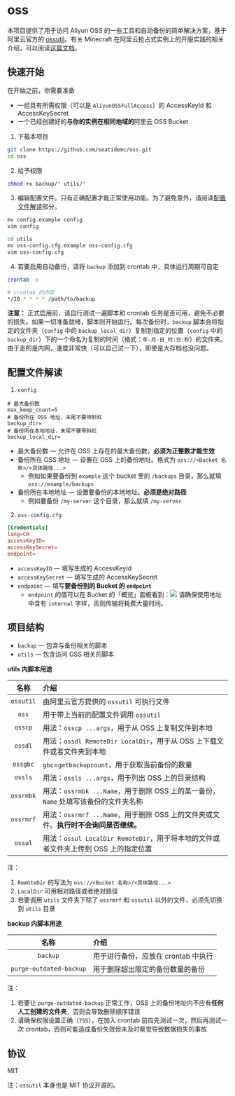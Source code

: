 # oss

本项目提供了用于访问 Aliyun OSS 的一些工具和自动备份的简单解决方案，基于阿里云官方的 [ossutil](https://github.com/aliyun/ossutil)。有关 Minecraft 在阿里云抢占式实例上的开服实践的相关介绍，可以阅读[这篇文档](./implementation.md)。

## 快速开始

在开始之前，你需要准备
- 一组具有所需权限（可以是 `AliyunOSSFullAccess`）的 AccessKeyId 和 AccessKeySecret
- 一个已经创建好的**与你的实例在相同地域的**阿里云 OSS Bucket

1. 下载本项目

```sh
git clone https://github.com/seatidemc/oss.git
cd oss
```

2. 给予权限

```sh
chmod +x backup/* utils/*
```

3. 编辑配置文件。只有正确配置才能正常使用功能。为了避免意外，请阅读[配置文件解读](#配置文件解读)部分。

```sh
mv config.example config
vim config

cd utils
mv oss-config.cfg.example oss-config.cfg
vim oss-config.cfg
```

4. 若要启用自动备份，请将 `backup` 添加到 crontab 中，具体运行周期可自定

```sh
crontab -e
```

```sh
# crontab 的内容
*/10 * * * * /path/to/backup
```

**注意：** 正式启用前，请自行测试一遍脚本和 crontab 任务是否可用，避免不必要的损失。如果一切准备就绪，脚本则开始运行。每次备份时，`backup` 脚本会将指定的文件夹（`config` 中的 `backup_local_dir`）复制到指定的位置（`config` 中的 `backup_dir`）下的一个命名为复制的时间（格式：`年-月-日_时:分:秒`）的文件夹。由于走的是内网，速度非常快（可以自己试一下），即使是大存档也没问题。

## 配置文件解读

1. `config`

```
# 最大备份数
max_keep_count=5
# 备份所在 OSS 地址，末尾不要带斜杠
backup_dir=
# 备份所在本地地址，末尾不要带斜杠
backup_local_dir=
```

- 最大备份数 — 允许在 OSS 上存在的最大备份数，**必须为正整数才能生效**
- 备份所在 OSS 地址 — 设置在 OSS 上的备份地址。格式为 `oss://<Bucket 名称>/<具体路径...>`
  - 例如如果要备份到 `example` 这个 bucket 里的 `/backups` 目录，那么就填 `oss://example/backups`
- 备份所在本地地址 — 设置要备份的本地地址。**必须是绝对路径**
  - 例如要备份 `/my-server` 这个目录，那么就填 `/my-server`

2. `oss-config.cfg`

```conf
[Credentials]
lang=CH
accessKeyID=
accessKeySecret=
endpoint=
```

- `accessKeyID` — 填写生成的 AccessKeyId
- `accessKeySecret` — 填写生成的 AccessKeySecret
- `endpoint` — 填写**要备份到的 Bucket 的 `endpoint`**
  - `endpoint` 的值可以在 Bucket 的「概览」面板看到：![](https://i.loli.net/2021/06/20/Wy67Raq9hNPzxcu.png) 请确保使用地址中含有 `internal` 字样，否则传输将耗费大量时间。

## 项目结构

- `backup` — 包含与备份相关的脚本
- `utils` — 包含访问 OSS 相关的脚本

**utils 内脚本用途**

|名称|介绍|
|:-:|:-|
|`ossutil`|由阿里云官方提供的 `ossutil` 可执行文件|
|`oss`|用于带上当前的配置文件调用 `ossutil`|
|`osscp`|用法：`osscp ...args`，用于从 OSS 上复制文件到本地|
|`ossdl`|用法：`ossdl RemoteDir LocalDir`，用于从 OSS 上下载文件或者文件夹到本地|
|`ossgbc`|`gbc`=`getbackupcount`，用于获取当前备份的数量|
|`ossls`|用法：`ossls ...args`，用于列出 OSS 上的目录结构|
|`ossrmbk`|用法：`ossrmbk ...Name`，用于删除 OSS 上的某一备份，`Name` 处填写该备份的文件夹名称|
|`ossrmrf`|用法：`ossrmrf ...Name`，用于删除 OSS 上的文件夹或文件。**执行时不会询问是否继续。**|
|`ossul`|用法：`ossul LocalDir RemoteDir`，用于将本地的文件或者文件夹上传到 OSS 上的指定位置|

注：
1. `RemoteDir` 的写法为 `oss://<Bucket 名称>/<具体路径...>`
2. `LocalDir` 可用相对路径或者绝对路径
3. 若要调用 `utils` 文件夹下除了 `ossrmrf` 和 `ossutil` 以外的文件，必须先切换到 `utils` 目录

**backup 内脚本用途**

|名称|介绍|
|:-:|:-|
|`backup`|用于进行备份，应放在 crontab 中执行|
|`purge-outdated-backup`|用于删除超出限定的备份数量的备份|

注：
1. 若要让 `purge-outdated-backup` 正常工作，OSS 上的备份地址内不应有**任何人工创建的文件夹**，否则会导致删除顺序错误
2. 请确保权限设置正确（`755`），在加入 crontab 前应先测试一次，然后再测试一次 crontab，否则可能造成备份失效但未及时察觉导致数据损失的事故

## 协议

MIT

注：`ossutil` 本身也是 MIT 协议开源的。
